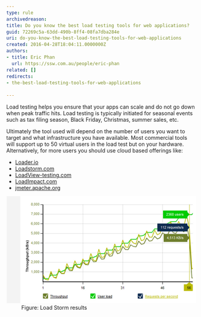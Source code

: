 ```yaml
---
type: rule
archivedreason: 
title: Do you know the best load testing tools for web applications?
guid: 72269c5a-63dd-490b-8ff4-08fa7dba284e
uri: do-you-know-the-best-load-testing-tools-for-web-applications
created: 2016-04-28T18:04:11.0000000Z
authors:
- title: Eric Phan
  url: https://ssw.com.au/people/eric-phan
related: []
redirects:
- the-best-load-testing-tools-for-web-applications

---
```


Load testing helps you ensure that your apps can scale and do not go down when peak traffic hits. Load testing is typically initiated for seasonal events such as tax filing season, Black Friday, Christmas, summer sales, etc.

Ultimately the tool used will depend on the number of users you want to target and what infrastructure you have available. 
Most commercial tools will support up to 50 virtual users in the load test but on your hardware. Alternatively, for more users you should use cloud based offerings like:



* [Loader.io](https://loader.io/)
* [Loadstorm.com](https://loadstorm.com/)
* [LoadView-testing.com](https://www.loadview-testing.com/)
* [LoadImpact.com](https://loadimpact.com/)
* [jmeter.apache.org](http://jmeter.apache.org/)


<!--endintro-->
<dl class="image"><dt><img src="testingtools9.jpg" alt="testingtools.jpg"></dt><dd>Figure: Load Storm results<br></dd></dl>
